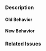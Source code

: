 <!-- Hi, thank you for taking the time to submit a pull request. -->
<!-- Please make sure that you fill this out in it's entirety. -->

### Description
<!-- Describe what the PR does in detail, and why this is necessary. -->
<!-- Please do not include any personal history, or personal reasons - keep things objective, not subjective. -->

#### Old Behavior
<!-- Describe the old behavior -->
<!-- Attach videos or screenshots of the old behavior -->

#### New Behavior
<!-- Describe the new behavior -->
<!-- Attach videos or screenshots of the new behavior -->

### Related Issues
<!-- Is this PR related to another PR or Issue? List them here. -->
<!-- - #0000 Name of Issue -->
<!-- - #0001 Name of Issue -->
